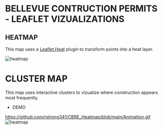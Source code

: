 # BELLEVUE CONTRUCTION PERMITS - LEAFLET VIZUALIZATIONS

## HEATMAP
This map uses a [Leaflet.Heat](https://github.com/Leaflet/Leaflet.heat) plugin
to transform points into a heat layer.

![heatmap](https://user-images.githubusercontent.com/74929838/136618993-5f13f80a-942b-47eb-8cbc-96331c156df4.PNG)



# CLUSTER MAP
This map uses interactive clusters to vizualize where construction appears most frequently.

* DEMO

https://github.com/rstrong341/CBRE_Heatmap/blob/main/Animation.gif
![heatmap](https://github.com/rstrong341/CBRE_Heatmap/blob/main/Animation.gif)
